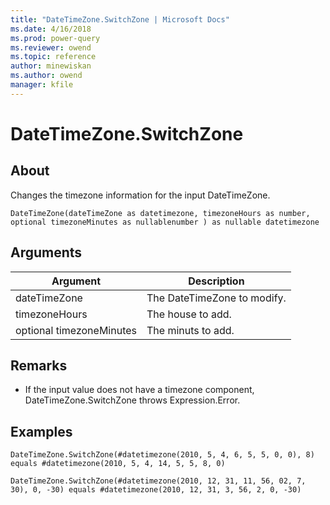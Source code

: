 ```yaml
---
title: "DateTimeZone.SwitchZone | Microsoft Docs"
ms.date: 4/16/2018
ms.prod: power-query
ms.reviewer: owend
ms.topic: reference
author: minewiskan
ms.author: owend
manager: kfile
---
```

# DateTimeZone.SwitchZone

  
## About  
Changes the timezone information for the input DateTimeZone.  
  
```  
DateTimeZone(dateTimeZone as datetimezone, timezoneHours as number,  optional timezoneMinutes as nullablenumber ) as nullable datetimezone  
```  
  
## Arguments  
  
|Argument|Description|  
|------------|---------------|  
|dateTimeZone|The DateTimeZone to modify.|  
|timezoneHours|The house to add.|  
|optional timezoneMinutes|The minuts to add.|  
  
## <a name="__toc360789106"></a>Remarks  
  
-   If the input value does not have a timezone component, DateTimeZone.SwitchZone throws Expression.Error.  
  
## Examples  
  
```  
DateTimeZone.SwitchZone(#datetimezone(2010, 5, 4, 6, 5, 5, 0, 0), 8) equals #datetimezone(2010, 5, 4, 14, 5, 5, 8, 0)  
```  
  
```  
DateTimeZone.SwitchZone(#datetimezone(2010, 12, 31, 11, 56, 02, 7, 30), 0, -30) equals #datetimezone(2010, 12, 31, 3, 56, 2, 0, -30)  
```  
